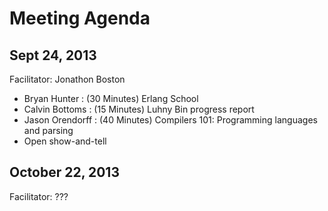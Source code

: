 Meeting Agenda
==============

Sept 24, 2013
-------------
Facilitator: Jonathon Boston
* Bryan Hunter : (30 Minutes) Erlang School
* Calvin Bottoms : (15 Minutes) Luhny Bin progress report
* Jason Orendorff : (40 Minutes) Compilers 101: Programming languages and parsing
* Open show-and-tell

October 22, 2013
----------------
Facilitator: ???
